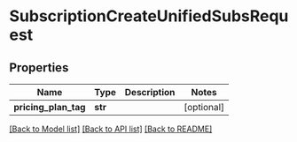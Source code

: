 # SubscriptionCreateUnifiedSubsRequest

## Properties

Name | Type | Description | Notes
------------ | ------------- | ------------- | -------------
**pricing_plan_tag** | **str** |  | [optional] 

[[Back to Model list]](../README.md#documentation-for-models) [[Back to API list]](../README.md#documentation-for-api-endpoints) [[Back to README]](../README.md)


